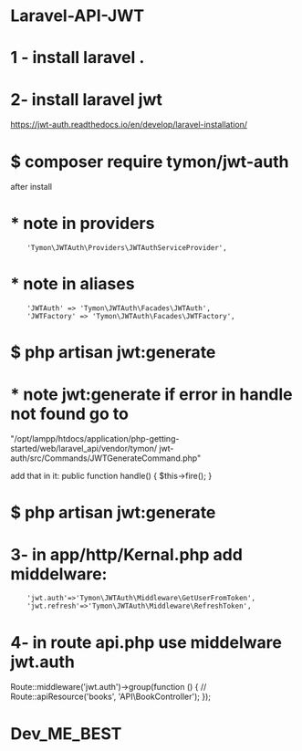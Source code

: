 # Laravel-API-JWT
# 1 - install laravel .
# 2- install laravel jwt
https://jwt-auth.readthedocs.io/en/develop/laravel-installation/

# $ composer require tymon/jwt-auth

after install
# * note in providers
        'Tymon\JWTAuth\Providers\JWTAuthServiceProvider',

# * note in  aliases
        'JWTAuth' => 'Tymon\JWTAuth\Facades\JWTAuth', 
        'JWTFactory' => 'Tymon\JWTAuth\Facades\JWTFactory',

# $ php artisan jwt:generate

# *  note jwt:generate if error in handle not found go to 
"/opt/lampp/htdocs/application/php-getting-started/web/laravel_api/vendor/tymon/
jwt-auth/src/Commands/JWTGenerateCommand.php"

add that in it:
    public function handle()
    {
        $this->fire();
    }
# $ php artisan jwt:generate

 # 3- in app/http/Kernal.php add  middelware:
        'jwt.auth'=>'Tymon\JWTAuth\Middleware\GetUserFromToken',
        'jwt.refresh'=>'Tymon\JWTAuth\Middleware\RefreshToken',
# 4- in route api.php use middelware jwt.auth

Route::middleware('jwt.auth')->group(function () {
   // Route::apiResource('books', 'API\BookController');
});


# Dev_ME_BEST
